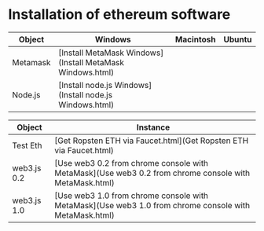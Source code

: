 # Installation of ethereum software


| Object          | Windows                     | Macintosh  |  Ubuntu     |
| --------------- | ---------                   | ---------  | ---------   | 
| Metamask        | [Install MetaMask Windows](Install MetaMask Windows.html)
| Node.js         | [Install node.js Windows](Install node.js Windows.html)


| Object          | Instance
| --------------- | ---------                   
| Test Eth        | [Get Ropsten ETH via Faucet.html](Get Ropsten ETH via Faucet.html)
| web3.js 0.2     | [Use web3 0.2 from chrome console with MetaMask](Use web3 0.2 from chrome console with MetaMask.html)
| web3.js 1.0     | [Use web3 1.0 from chrome console with MetaMask](Use web3 1.0 from chrome console with MetaMask.html)



